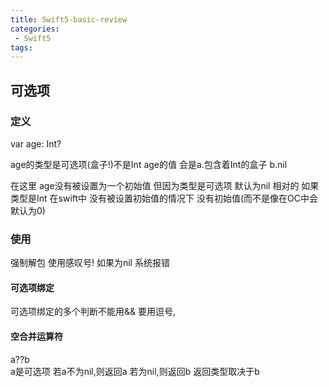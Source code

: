 ```yaml
---
title: Swift5-basic-review
categories:
 - Swift5
tags:
---
```



## 可选项


### 定义


var age: Int?

age的类型是可选项(盒子!)不是Int
age的值 会是a.包含着Int的盒子 b.nil

在这里 age没有被设置为一个初始值 但因为类型是可选项 默认为nil
相对的 如果类型是Int 在swift中 没有被设置初始值的情况下 没有初始值(而不是像在OC中会默认为0)


### 使用

强制解包 使用感叹号!  如果为nil 系统报错

#### 可选项绑定

可选项绑定的多个判断不能用&&  要用逗号,

#### 空合并运算符
a??b  
a是可选项
若a不为nil,则返回a  若为nil,则返回b
返回类型取决于b
